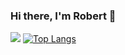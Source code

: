 ### Hi there, I'm Robert 👋
![](https://github-readme-stats.vercel.app/api?username=Nyariki&show_icons=true&include_all_commits=true&line_height=40&theme=tokyonight)
[![Top Langs](https://github-readme-stats-six-ruddy.vercel.app/api/top-langs/?username=Nyariki&count_private=true&line_height=40&theme=tokyonight&card_width=10)](https://github.com/bwrca/github-readme-stats)

